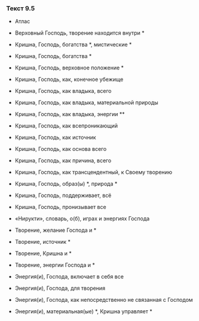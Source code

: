 ### Текст 9.5

- Атлас

- Верховный Господь, творение находится внутри *

- Кришна, Господь, богатства *, мистические *

- Кришна, Господь, богатства *

- Кришна, Господь, верховное положение *

- Кришна, Господь, как, конечное убежище

- Кришна, Господь, как владыка, всего

- Кришна, Господь, как владыка, материальной природы

- Кришна, Господь, как владыка, энергии **

- Кришна, Господь, как всепроникающий

- Кришна, Господь, как источник

- Кришна, Господь, как основа всего

- Кришна, Господь, как причина, всего

- Кришна, Господь, как трансцендентный, к Своему творению

- Кришна, Господь, образ(ы) *, природа *

- Кришна, Господь, поддерживает, всё

- Кришна, Господь, пронизывает все

- «Нирукти», словарь, о(б), играх и энергиях Господа

- Творение, желание Господа и *

- Творение, источник *

- Творение, Кришна и *

- Творение, энергии Господа и *

- Энергия(и), Господа, включает в себя все

- Энергия(и), Господа, для творения

- Энергия(и), Господа, как непосредственно не связанная с Господом

- Энергия(и), материальная(ые) *, Кришна управляет *
	
